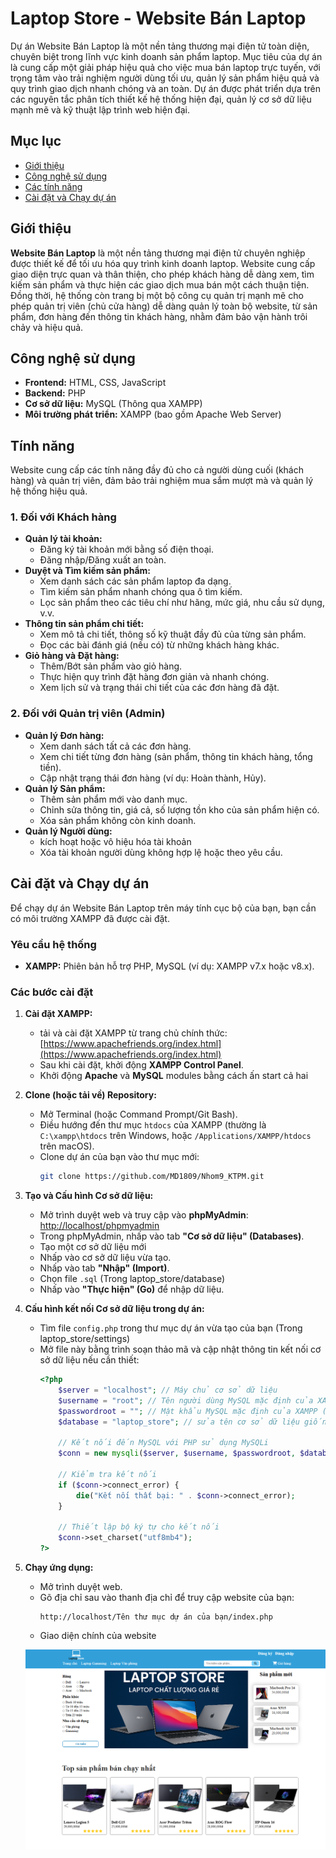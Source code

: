 # Laptop Store - Website Bán Laptop

Dự án Website Bán Laptop là một nền tảng thương mại điện tử toàn diện, chuyên biệt trong lĩnh vực kinh doanh sản phẩm laptop. Mục tiêu của dự án là cung cấp một giải pháp hiệu quả cho việc mua bán laptop trực tuyến, với trọng tâm vào trải nghiệm người dùng tối ưu, quản lý sản phẩm hiệu quả và quy trình giao dịch nhanh chóng và an toàn. Dự án được phát triển dựa trên các nguyên tắc phân tích thiết kế hệ thống hiện đại, quản lý cơ sở dữ liệu mạnh mẽ và kỹ thuật lập trình web hiện đại.

## Mục lục

- [Giới thiệu](#giới-thiệu)
- [Công nghệ sử dụng](#công-nghệ-sử-dụng)
- [Các tính năng](#tính-năng)
- [Cài đặt và Chạy dự án](#cài-đặt-và-chạy-dự-án)

## Giới thiệu

**Website Bán Laptop** là một nền tảng thương mại điện tử chuyên nghiệp được thiết kế để tối ưu hóa quy trình kinh doanh laptop. Website cung cấp giao diện trực quan và thân thiện, cho phép khách hàng dễ dàng xem, tìm kiếm sản phẩm và thực hiện các giao dịch mua bán một cách thuận tiện. Đồng thời, hệ thống còn trang bị một bộ công cụ quản trị mạnh mẽ cho phép quản trị viên (chủ cửa hàng) dễ dàng quản lý toàn bộ website, từ sản phẩm, đơn hàng đến thông tin khách hàng, nhằm đảm bảo vận hành trôi chảy và hiệu quả.

## Công nghệ sử dụng

* **Frontend:** HTML, CSS, JavaScript
* **Backend:** PHP
* **Cơ sở dữ liệu:** MySQL (Thông qua XAMPP)
* **Môi trường phát triển:** XAMPP (bao gồm Apache Web Server)

## Tính năng

Website cung cấp các tính năng đầy đủ cho cả người dùng cuối (khách hàng) và quản trị viên, đảm bảo trải nghiệm mua sắm mượt mà và quản lý hệ thống hiệu quả.

### 1. Đối với Khách hàng

* **Quản lý tài khoản:**
    * Đăng ký tài khoản mới bằng số điện thoại.
    * Đăng nhập/Đăng xuất an toàn.
* **Duyệt và Tìm kiếm sản phẩm:**
    * Xem danh sách các sản phẩm laptop đa dạng.
    * Tìm kiếm sản phẩm nhanh chóng qua ô tìm kiếm.
    * Lọc sản phẩm theo các tiêu chí như hãng, mức giá, nhu cầu sử dụng, v.v.
* **Thông tin sản phẩm chi tiết:**
    * Xem mô tả chi tiết, thông số kỹ thuật đầy đủ của từng sản phẩm.
    * Đọc các bài đánh giá (nếu có) từ những khách hàng khác.
* **Giỏ hàng và Đặt hàng:**
    * Thêm/Bớt sản phẩm vào giỏ hàng.
    * Thực hiện quy trình đặt hàng đơn giản và nhanh chóng.
    * Xem lịch sử và trạng thái chi tiết của các đơn hàng đã đặt.

### 2. Đối với Quản trị viên (Admin)

* **Quản lý Đơn hàng:**
    * Xem danh sách tất cả các đơn hàng.
    * Xem chi tiết từng đơn hàng (sản phẩm, thông tin khách hàng, tổng tiền).
    * Cập nhật trạng thái đơn hàng (ví dụ: Hoàn thành, Hủy).
* **Quản lý Sản phẩm:**
    * Thêm sản phẩm mới vào danh mục.
    * Chỉnh sửa thông tin, giá cả, số lượng tồn kho của sản phẩm hiện có.
    * Xóa sản phẩm không còn kinh doanh.
* **Quản lý Người dùng:**
    * kích hoạt hoặc vô hiệu hóa tài khoản
    * Xóa tài khoản người dùng không hợp lệ hoặc theo yêu cầu.

## Cài đặt và Chạy dự án

Để chạy dự án Website Bán Laptop trên máy tính cục bộ của bạn, bạn cần có môi trường XAMPP đã được cài đặt.

### Yêu cầu hệ thống

* **XAMPP:** Phiên bản hỗ trợ PHP, MySQL (ví dụ: XAMPP v7.x hoặc v8.x).

### Các bước cài đặt

1.  **Cài đặt XAMPP:**
    * tải và cài đặt XAMPP từ trang chủ chính thức: [https://www.apachefriends.org/index.html](https://www.apachefriends.org/index.html)
    * Sau khi cài đặt, khởi động **XAMPP Control Panel**.
    * Khởi động **Apache** và **MySQL** modules bằng cách ấn start cả hai

2.  **Clone (hoặc tải về) Repository:**
    * Mở Terminal (hoặc Command Prompt/Git Bash).
    * Điều hướng đến thư mục `htdocs` của XAMPP (thường là `C:\xampp\htdocs` trên Windows, hoặc `/Applications/XAMPP/htdocs` trên macOS).
    * Clone dự án của bạn vào thư mục mới:
        ```bash
        git clone https://github.com/MD1809/Nhom9_KTPM.git
        ```

3.  **Tạo và Cấu hình Cơ sở dữ liệu:**
    * Mở trình duyệt web và truy cập vào **phpMyAdmin**: [http://localhost/phpmyadmin](http://localhost/phpmyadmin)
    * Trong phpMyAdmin, nhấp vào tab **"Cơ sở dữ liệu" (Databases)**.
    * Tạo một cơ sở dữ liệu mới
    * Nhấp vào cơ sở dữ liệu vừa tạo.
    * Nhấp vào tab **"Nhập" (Import)**.
    * Chọn file `.sql` (Trong laptop_store/database)
    * Nhấp vào **"Thực hiện" (Go)** để nhập dữ liệu.

4.  **Cấu hình kết nối Cơ sở dữ liệu trong dự án:**
    * Tìm file `config.php` trong thư mục dự án vừa tạo của bạn (Trong laptop_store/settings)
    * Mở file này bằng trình soạn thảo mã và cập nhật thông tin kết nối cơ sở dữ liệu nếu cần thiết:
        ```php
        <?php
            $server = "localhost"; // Máy chủ cơ sở dữ liệu
            $username = "root"; // Tên người dùng MySQL mặc định của XAMPP
            $passwordroot = ""; // Mật khẩu MySQL mặc định của XAMPP (thường là trống)
            $database = "laptop_store"; // sửa tên cơ sở dữ liệu giống với bạn tạo (nếu có)

            // Kết nối đến MySQL với PHP sử dụng MySQLi
            $conn = new mysqli($server, $username, $passwordroot, $database);

            // Kiểm tra kết nối
            if ($conn->connect_error) {
                die("Kết nối thất bại: " . $conn->connect_error);
            }

            // Thiết lập bộ ký tự cho kết nối
            $conn->set_charset("utf8mb4");
        ?>

5.  **Chạy ứng dụng:**
    * Mở trình duyệt web.
    * Gõ địa chỉ sau vào thanh địa chỉ để truy cập website của bạn:
        ```
        http://localhost/Tên thư mục dự án của bạn/index.php
        ```
    * Giao diện chính của website

    ![giao diện chính](./laptop_store/assets/image/giaodienchinh.png)